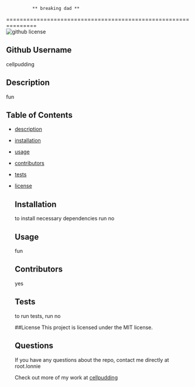 
              ** breaking dad **
===============================================================              
              ![github license](https://img.shields.io/badge/license-MIT-blue.svg)
  ## Github Username 
  cellpudding
  ## Description
  fun 
  ## Table of Contents 
  * [description](#description)

  * [installation](#installation)

  * [usage](#usage)

  * [contributors](#contributors)

  * [tests](#tests)

  
* [license](#license)

  
  
  ## Installation
  to install necessary dependencies run no
  
  
  ## Usage
  fun


  ## Contributors
  yes


  ## Tests
  to run tests, run no


  ##License
    This project is licensed under the MIT license.
    


  
  ## Questions
  If you have any questions about the repo, contact me directly at root.lonnie
  
  Check out more of my work at [cellpudding]({https://github.com/cellpudding/)



  






